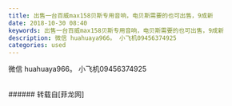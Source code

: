 ```yaml
---
title: 出售一台百威max158贝斯专用音响，电贝斯需要的也可出售，9成新
date: 2018-10-30 08:40
keywords: 出售一台百威max158贝斯专用音响，电贝斯需要的也可出售，9成新
description: 微信 huahuaya966。 小飞机09456374925
categories: used
---
```

<td class="t_f" id="postmessage_2188121">

微信 huahuaya966。 小飞机09456374925<br/>
<img alt="" border="0" class="zoom" data-cf-modified-2507a8ded7dc5af37cbf0482-="" file="http://www.flw.ph/data/appbyme/upload/image/201810/30/EvuDGk0Pege9.jpg" id="aimg_CD4bJ" lazyloadthumb="1" onclick="" onmouseover="" src="http://www.flw.ph/data/appbyme/upload/image/201810/30/EvuDGk0Pege9.jpg"/><br/>
<br/>
</td>
###### 转载自[菲龙网]